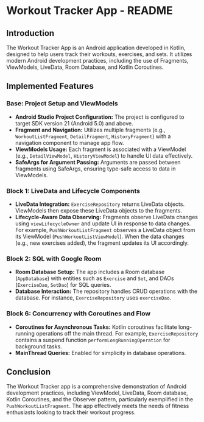 # Workout Tracker App - README

## Introduction
The Workout Tracker App is an Android application developed in Kotlin, designed to help users track their workouts, exercises, and sets. It utilizes modern Android development practices, including the use of Fragments, ViewModels, LiveData, Room Database, and Kotlin Coroutines.

## Implemented Features

### Base: Project Setup and ViewModels
- **Android Studio Project Configuration:** The project is configured to target SDK version 21 (Android 5.0) and above.
- **Fragment and Navigation:** Utilizes multiple fragments (e.g., `WorkoutListFragment`, `DetailFragment`, `HistoryFragment`) with a navigation component to manage app flow.
- **ViewModels Usage:** Each fragment is associated with a ViewModel (e.g., `DetailViewModel`, `HistoryViewModel`) to handle UI data effectively.
- **SafeArgs for Argument Passing:** Arguments are passed between fragments using SafeArgs, ensuring type-safe access to data in ViewModels.

### Block 1: LiveData and Lifecycle Components
- **LiveData Integration:** `ExerciseRepository` returns LiveData objects. ViewModels then expose these LiveData objects to the fragments.
- **Lifecycle-Aware Data Observing:** Fragments observe LiveData changes using `viewLifecycleOwner` and update UI in response to data changes. For example, `PushWorkoutListFragment` observes a LiveData object from its ViewModel (`PushWorkoutListViewModel`). When the data changes (e.g., new exercises added), the fragment updates its UI accordingly.

### Block 2: SQL with Google Room
- **Room Database Setup:** The app includes a Room database (`AppDatabase`) with entities such as `Exercise` and `Set`, and DAOs (`ExerciseDao`, `SetDao`) for SQL queries.
- **Database Interaction:** The repository handles CRUD operations with the database. For instance, `ExerciseRepository` uses `exerciseDao`.

### Block 6: Concurrency with Coroutines and Flow
- **Coroutines for Asynchronous Tasks:** Kotlin coroutines facilitate long-running operations off the main thread. For example, `ExerciseRepository` contains a suspend function `performLongRunningOperation` for background tasks.
- **MainThread Queries:** Enabled for simplicity in database operations.

## Conclusion
The Workout Tracker app is a comprehensive demonstration of Android development practices, including ViewModel, LiveData, Room database, Kotlin Coroutines, and the Observer pattern, particularly exemplified in the `PushWorkoutListFragment`. The app effectively meets the needs of fitness enthusiasts looking to track their workout progress.
